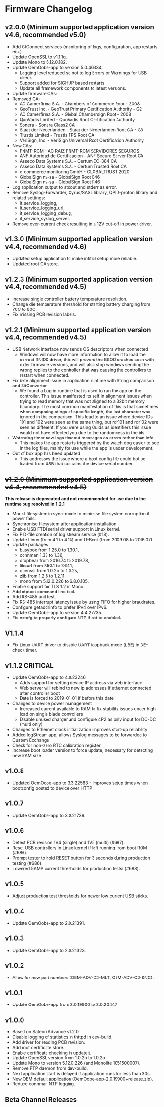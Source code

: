 # Firmware Changelog

## v2.0.0 (Minimum supported application version v4.6, recommended v5.0)
 - Add GtConnect services (monitoring of logs, configuration, app restarts etc.)
 - Update OpenSSL to v1.1.1q.
 - Update Mono to 6.12.0.182.
 - Update OemOobe-app to version 5.0.46334.
   - Logging level reduced so not to log Errors or Warnings for USB check
   - Support added for SIGHUP based restarts
   - Update all framework components to latest versions.
 - Update firmware CAs:
 - Removed CA:
     - AC Camerfirma S.A. - Chambers of Commerce Root - 2008
     - GeoTrust Inc. - GeoTrust Primary Certification Authority - G2
     - AC Camerfirma S.A. - Global Chambersign Root - 2008
     - QuoVadis Limited - QuoVadis Root Certification Authority
     - Sonera - Sonera Class2 CA
     - Staat der Nederlanden - Staat der Nederlanden Root CA - G3
     - Trustis Limited - Trustis FPS Root CA
     - VeriSign, Inc. - VeriSign Universal Root Certification Authority
 - New CAs:
     - FNMT-RCM - AC RAIZ FNMT-RCM SERVIDORES SEGUROS
     - ANF Autoridad de Certificacion - ANF Secure Server Root CA
     - Asseco Data Systems S.A. - Certum EC-384 CA
     - Asseco Data Systems S.A. - Certum Trusted Root CA
     - e-commerce monitoring GmbH - GLOBALTRUST 2020
     - GlobalSign nv-sa - GlobalSign Root E46
     - GlobalSign nv-sa - GlobalSign Root R46
  - Log application output to stdout and stderr as error.
  - Remove Syslog-Forwarder, Cyrus/SASL library, QPID-proton library and related settings:
     - it_service_logging,
     - it_service_logging_url,
     - it_service_logging_debug,
     - it_service_syslog_server.
  - Remove over-current check resulting in a 12V cut-off in power driver.

## v1.3.0 (Minimum supported application version v4.4, recommended v4.6)
 - Updated setup application to make intitial setup more reliable.
 - Updated root CA store.

## v1.2.3 (Minimum supported application version v4.4, recommended v4.5)
 - Increase single controller battery temperature resolution.
 - Change die temperature threshold for starting battery charging from 70C to 80C.
 - Fix missing PCB revision labels.

## v1.2.1 (Minimum supported application version v4.4, recommended v4.5)

 - USB Network interface now sends OS descriptors when connected
   - Windows will now have more information to allow it to load the correct RNIDS driver, this will prevent the BSOD crashes seen with older firmware versions, and will also stop windows sending the wrong replies to the controller that was causing the controllers to restart when connected.
 - Fix byte alignment issue in application runtime with String comparison and BitConverter.
   - We found a bug in runtime that is used to run the app on the controller. This issue manifested its self in alignment issues when trying to read memory that was not aligned to a 32bit memory boundary.  The most common manifestation of this is that sometimes when comparing stings of specific length, the last character was ignored in the comparison.  This lead to an issue where device IDs 101 and 102 were seen as the same thing, but rdr101 and rdr102 were seen as different.  If you were using Guids as identifiers this issue would not have effected you due to the randomness in the ids. 
 - Watchdog timer now logs timeout messages as errors rather than info
   - This makes the app restarts triggered by the watch dog easier to see in the log files, mainly for use while the app is under development.
 - Out of box app has beed updated
   - This addresses the issue where a boot config file could bot be loaded from USB that contains the device serial number.

## ~~v1.2.0 (Minimum supported application version v4.4, recommended v4.5)~~

**This release is deprecated and not recommended for use due to the runtime bug resolved in 1.2.1**

 - Mount filesystem in sync-mode to minimise file system corruption if power fails.
 - Synchronise filesystem after application installation.
 - Enable USB FTDI serial driver support in Linux kernel.
 - Fix PID-file creation of log stream service (#18).
 - Update Linux (from 4.1 to 4.14) and U-Boot (from 2009.08 to 2016.07).
 - Update packages
   - busybox from 1.25.0 to 1.30.1,
   - connman 1.33 to 1.36,
   - dropbear from 2016.74 to 2019.78,
   - libcurl from 7.50.1 to 7.64.1,
   - openssl from 1.0.2o to 1.0.2s,
   - zlib from 1.2.8 to 1.2.11.
   - mono from 5.12.0.226 to 6.8.0.105.	
 - Enable support for TLS 1.2 in Mono.
 - Add ntptest command line tool.
 - Add RS-485 unit test.
 - Fix RS-485 interrupt latency issue by using FIFO for higher braudrates.
 - Configure getaddrinfo to prefer IPv4 over IPv6.
 - Update OemOobe-app to version 4.4.27735.
 - Fix netcfg to properly configure NTP if set to enabled.

## V1.1.4
 - Fix Linux UART driver to disable UART loopback mode (LBE) in DE-check timer.

## v1.1.2 **CRITICAL**

- Update OemOobe-app to 4.0.23246
  - Adds support for setting device IP address via web interface
  - Web server will rebind to new ip addresses if ethernet connected after controller boot
  - Date is forced to 2019-01-01 if before this date
- Changes to device power management
  - Increased current available to RAM to fix stability issues under high load on single blade controllers
  - Disable unused charger and configure 4P2 as only input for DC-DC (multi only)
- Changes to Ethernet clock initialization improves start-up reliability
- Added logStream app, allows Syslog messages to be forwarded to Custom Exchange
- Check for non-zero RTC calibration register
- Increase boot loader version to force update, necessary for detecting new RAM size

## v1.0.8

- Updated OemOobe-app to 3.3.22583 - Improves setup times when bootconfig posted to device over HTTP

## v1.0.7

- Update OemOobe-app to 3.0.21739.

## v1.0.6

- Detect PCB revision 1V4 (single) and 1V5 (multi) (#687).
- Reset USB controllers in Linux kernel if left running from boot ROM (#686).
- Prompt tester to hold RESET button for 3 seconds during production testing (#686).
- Lowered 5AMP current thresholds for production testsi (#688).

## v1.0.5

- Adjust production test thresholds for newer low current USB sticks.

## v1.0.4

- Update OemOobe-app to 2.0.21391.

## v1.0.3

- Update OemOobe-app to 2.0.21323.

## v1.0.2

- Allow for new part numbers (OEM-ADV-C2-MLT, OEM-ADV-C2-SNG).

## v1.0.1

- Update OemOobe-app from 2.0.19900 to 2.0.20447.

## v1.0.0

- Based on Sateon Advance v1.2.0
- Disable logging of statistics in thttpd in dev-build.
- Add driver for reading PCB revision.
- Add root certificate store.
- Enable certificate checking in updateit.
- Update OpenSSL version from 1.0.2h to 1.0.2o.
- Update Mono to version 5.12.0.226 (and Monolite 1051500007).
- Remove FTP daemon from dev-build.
- Next application start is delayed if application runs for less than 30s.
- New OEM default application (OemOobe-app-2.0.19900+release.zip).
- Reduce connman NTP logging.


## Beta Channel Releases

